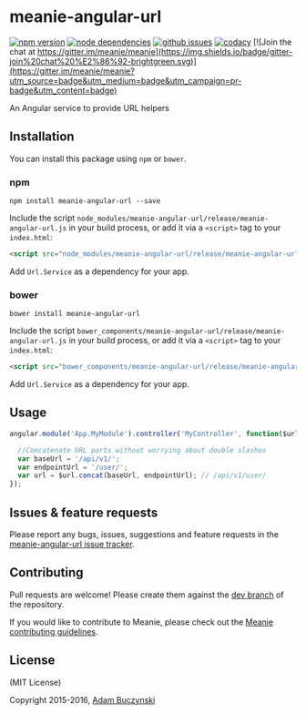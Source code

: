 # meanie-angular-url

[![npm version](https://img.shields.io/npm/v/meanie-angular-url.svg)](https://www.npmjs.com/package/meanie-angular-url)
[![node dependencies](https://david-dm.org/meanie/angular-url.svg)](https://david-dm.org/meanie/angular-url)
[![github issues](https://img.shields.io/github/issues/meanie/angular-url.svg)](https://github.com/meanie/angular-url/issues)
[![codacy](https://img.shields.io/codacy/ec65c86183234042b3525691b8ac8a62.svg)](https://www.codacy.com/app/meanie/angular-url)
[![Join the chat at https://gitter.im/meanie/meanie](https://img.shields.io/badge/gitter-join%20chat%20%E2%86%92-brightgreen.svg)](https://gitter.im/meanie/meanie?utm_source=badge&utm_medium=badge&utm_campaign=pr-badge&utm_content=badge)

An Angular service to provide URL helpers

## Installation

You can install this package using `npm` or `bower`.

### npm

```shell
npm install meanie-angular-url --save
```

Include the script `node_modules/meanie-angular-url/release/meanie-angular-url.js` in your build process, or add it via a `<script>` tag to your `index.html`:

```html
<script src="node_modules/meanie-angular-url/release/meanie-angular-url.js"></script>
```

Add `Url.Service` as a dependency for your app.

### bower

```shell
bower install meanie-angular-url
```

Include the script `bower_components/meanie-angular-url/release/meanie-angular-url.js` in your build process, or add it via a `<script>` tag to your `index.html`:

```html
<script src="bower_components/meanie-angular-url/release/meanie-angular-url.js"></script>
```

Add `Url.Service` as a dependency for your app.

## Usage

```js
angular.module('App.MyModule').controller('MyController', function($url) {

  //Concatenate URL parts without worrying about double slashes
  var baseUrl = '/api/v1/';
  var endpointUrl = '/user/';
  var url = $url.concat(baseUrl, endpointUrl); // /api/v1/user/
});
```

## Issues & feature requests

Please report any bugs, issues, suggestions and feature requests in the [meanie-angular-url issue tracker](https://github.com/meanie/angular-url/issues).

## Contributing

Pull requests are welcome! Please create them against the [dev branch](https://github.com/meanie/angular-url/tree/dev) of the repository.

If you would like to contribute to Meanie, please check out the [Meanie contributing guidelines](https://github.com/meanie/meanie/blob/master/CONTRIBUTING.md).

## License

(MIT License)

Copyright 2015-2016, [Adam Buczynski](http://adambuczynski.com)
